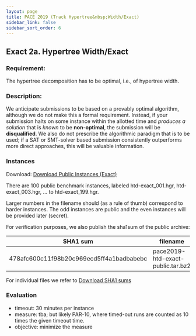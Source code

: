 ```yaml
---
layout: page
title: PACE 2019 (Track Hypertree&nbsp;Width/Exact)
sidebar_link: false
sidebar_sort_order: 6
---
```


## Exact 2a. Hypertree Width/Exact
### Requirement: 
The hypertree decomposition has to be optimal, i.e., of hypertree width. 

### Description:
We anticipate submissions to be based on a provably optimal algorithm, although we do not make this a formal requirement. 
Instead, if your submission halts on some instance within the allotted time and *produces a solution* that is *known* to be **non-optimal**, the submission will be **disqualified**. 
We also do not prescribe the algorithmic paradigm that is to be used; if a SAT or SMT-solver based submission consistently outperforms more direct approaches, this will be valuable information.

### Instances

Download: [Download Public Instances (Exact)](/files/pace2019-htd-exact-public.tar.bz2)


There are 100 public benchmark instances, labeled htd-exact_001.hgr, htd-exact_003.hgr, ... to htd-exact_199.hgr. 

 
Larger numbers in the filename should (as a rule of thumb) correspond to harder instances. The odd instances are public and the even instances will be provided later (secret). 

For verification purposes, we also publish the sha1sum of the public archive:

SHA1 sum | filename 
--- | --- 
478afc600c11f98b20c969ecd5ff4a1badbabebc  | pace2019-htd-exact-public.tar.bz2

For individual files we refer to [Download SHA1 sums](/files/pace2019-htd-exact-public-shasums.txt)

### Evaluation 
- timeout: 30 minutes per instance
- measure: tba; but likely PAR-10, where timed-out runs are counted as 10 times the given timeout time.
- objective: minimize the measure
